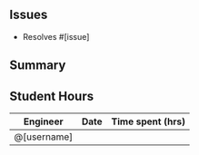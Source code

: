 ## Issues

<!-- Link issues from the project board (see https://docs.github.com/en/issues/tracking-your-work-with-issues/linking-a-pull-request-to-an-issue) -->
- Resolves #[issue]

## Summary

<!-- Summarize the changes made in this PR -->

## Student Hours

<!-- Complete the following table -->
| Engineer     | Date            | Time spent (hrs) |
|--------------|-----------------|----------------- |
| @[username]  |                 |                  |
